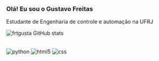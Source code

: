 
### Olá! Eu sou o Gustavo Freitas

Estudante de Engenharia de controle e automação na UFRJ


![frtgusta GitHub stats](https://github-readme-stats.vercel.app/api?username=frtgusta&show_icons=true&theme=dark)

<div style="display: inline_block"><br/>
    <img align="center" alt="python" src="https://img.shields.io/badge/Python-14354C?style=for-the-badge&logo=python&logoColor=white"/>
    <img align="center" alt="html5" src="https://img.shields.io/badge/HTML5-E34F26?style=for-the-badge&logo=html5&logoColor=white"/>
    <img align="center" alt="css" src="https://img.shields.io/badge/CSS3-1572B6?style=for-the-badge&logo=css3&logoColor=white"/>
</div>

